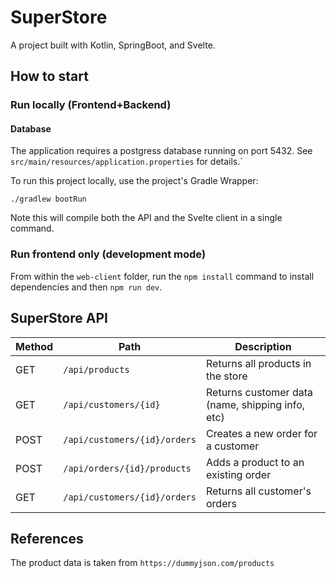 # SuperStore

A project built with Kotlin, SpringBoot, and Svelte.

## How to start

### Run locally (Frontend+Backend)

#### Database
The application requires a postgress database running on port 5432. See `src/main/resources/application.properties` for 
details.`

To run this project locally, use the project's Gradle Wrapper:

```
./gradlew bootRun
```

Note this will compile both the API and the Svelte client in a single command.

### Run frontend only (development mode)

From within the `web-client` folder, run the `npm install` command to install dependencies and then `npm run dev`.

## SuperStore API

| Method | Path                         | Description                                      |
|--------|------------------------------|--------------------------------------------------|
| GET    | `/api/products`              | Returns all products in the store                |
| GET    | `/api/customers/{id}`        | Returns customer data (name, shipping info, etc) |
| POST   | `/api/customers/{id}/orders` | Creates a new order for a customer               |
| POST   | `/api/orders/{id}/products`  | Adds a product to an existing order              |
| GET    | `/api/customers/{id}/orders` | Returns all customer's orders                    |

## References

The product data is taken from `https://dummyjson.com/products`